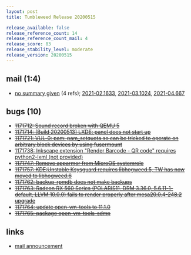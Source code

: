 ```yaml
---
layout: post
title: Tumbleweed Release 20200515

release_available: false
release_reference_count: 14
release_reference_count_mail: 4
release_score: 83
release_stability_level: moderate
release_version: 20200515
---
```


## mail (1:4)

- [no summary given](https://github.com/boombatower/tumbleweed-review/issues/10) (4 refs); [2021-02.1633](https://github.com/boombatower/tumbleweed-review/issues/10), [2021-03.1024](https://github.com/boombatower/tumbleweed-review/issues/10), [2021-04.667](https://github.com/boombatower/tumbleweed-review/issues/10)

## bugs (10)

<!--more-->

- ~~[1171712: Sound record broken with QEMU 5](https://bugzilla.opensuse.org/show_bug.cgi?id=1171712)~~
- ~~[1171714: \[Build 20200513\] LXDE: panel does not start up](https://bugzilla.opensuse.org/show_bug.cgi?id=1171714)~~
- ~~[1171721: VUL-0: pam: pam_setquota.so can be tricked to operate on arbitrary block devices by using fusermount](https://bugzilla.opensuse.org/show_bug.cgi?id=1171721)~~
- [1171738: Inkscape extension "Render Barcode - QR code" requires python2-lxml (not provided)](https://bugzilla.opensuse.org/show_bug.cgi?id=1171738)
- ~~[1171747: Remove apparmor from MicroOS systemrole](https://bugzilla.opensuse.org/show_bug.cgi?id=1171747)~~
- ~~[1171757: KDE:Unstable Ksysguard requires libhogweed.5, TW has now moved to libhogweed.6](https://bugzilla.opensuse.org/show_bug.cgi?id=1171757)~~
- ~~[1171762: backup-rpmdb does not make backups](https://bugzilla.opensuse.org/show_bug.cgi?id=1171762)~~
- ~~[1171763: Radeon RX 560 Series (POLARIS11, DRM 3.36.0, 5.6.11-1-default, LLVM 10.0.0) fails to render properly after mesa20.0.4-248.2 upgrade](https://bugzilla.opensuse.org/show_bug.cgi?id=1171763)~~
- ~~[1171764: update open-vm-tools to 11.1.0](https://bugzilla.opensuse.org/show_bug.cgi?id=1171764)~~
- ~~[1171765: package open-vm-tools-sdmp](https://bugzilla.opensuse.org/show_bug.cgi?id=1171765)~~



## links

- [mail announcement](https://github.com/boombatower/tumbleweed-review/issues/10)
